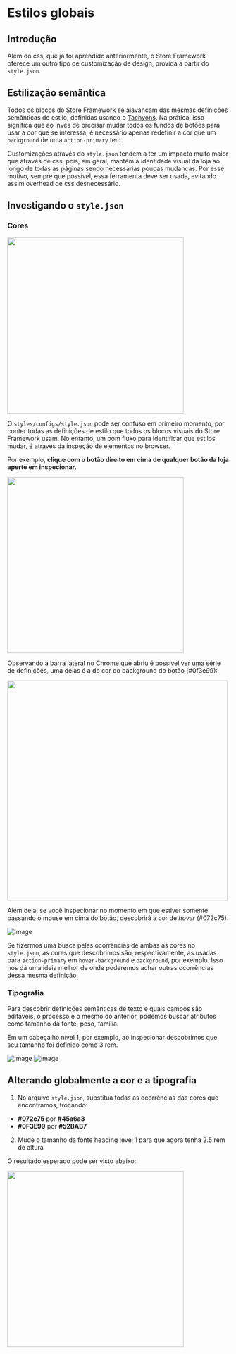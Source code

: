 # Estilos globais

## Introdução

Além do css, que já foi aprendido anteriormente, o Store Framework oferece um outro tipo de customização de design, provida a partir do `style.json`.

## Estilização semântica

Todos os blocos do Store Framework se alavancam das mesmas definições semânticas de estilo, definidas usando o [Tachyons](https://tachyons.io/). Na prática, isso significa que ao invés de precisar mudar todos os fundos de botões para usar a cor que se interessa, é necessário apenas redefinir a cor que um `background` de uma `action-primary` tem.

Customizações através do `style.json` tendem a ter um impacto muito maior que através de css, pois, em geral, mantém a identidade visual da loja ao longo de todas as páginas sendo necessárias poucas mudanças. Por esse motivo, sempre que possível, essa ferramenta deve ser usada, evitando assim overhead de css desnecessário.

## Investigando o `style.json`

### Cores

<img src="https://user-images.githubusercontent.com/18701182/69848546-24fa6380-1259-11ea-9978-9020222ed77e.png" width="400" />

O `styles/configs/style.json` pode ser confuso em primeiro momento, por conter todas as definições de estilo que todos os blocos visuais do Store Framework usam. No entanto, um bom fluxo para identificar que estilos mudar, é através da inspeção de elementos no browser.

Por exemplo, **clique com o botão direito em cima de qualquer botão da loja aperte em inspecionar**.

<img src="https://user-images.githubusercontent.com/18701182/69848770-b36ee500-1259-11ea-882a-b2ac5ebdde4d.png" width="400" />

Observando a barra lateral no Chrome que abriu é possível ver uma série de definições, uma delas é a de cor do background do botão (#0f3e99):

<img src="https://user-images.githubusercontent.com/18701182/69849050-77884f80-125a-11ea-87d2-7a148fd56787.png" width="500" />

Além dela, se você inspecionar no momento em que estiver somente passando o mouse em cima do botão, descobrirá a cor de *hover* (#072c75):

![image](https://user-images.githubusercontent.com/18701182/69849774-5f193480-125c-11ea-82e2-f118c8014287.png)

Se fizermos uma busca pelas ocorrências de ambas as cores no `style.json`, as cores que descobrimos são, respectivamente, as usadas para `action-primary` em `hover-background` e `background`, por exemplo. Isso nos dá uma ideia melhor de onde poderemos achar outras ocorrências dessa mesma definição.

### Tipografia

Para descobrir definições semânticas de texto e quais campos são editáveis, o processo é o mesmo do anterior, podemos buscar atributos como tamanho da fonte, peso, família.

Em um cabeçalho nível 1, por exemplo, ao inspecionar descobrimos que seu tamanho foi definido como 3 rem.

![image](https://user-images.githubusercontent.com/18701182/69850262-ab18a900-125d-11ea-8ba8-e6a64874ca04.png)
![image](https://user-images.githubusercontent.com/18701182/69850281-b1a72080-125d-11ea-8c46-302b6a4f9749.png)

## Alterando globalmente a cor e a tipografia 

1. No arquivo `style.json`, substitua todas as ocorrências das cores que encontramos, trocando:
  - **#072c75** por **#45a6a3**
  - **#0F3E99** por **#52BAB7**
2. Mude o tamanho da fonte heading level 1 para que agora tenha 2.5 rem de altura

O resultado esperado pode ser visto abaixo:

<img src="https://user-images.githubusercontent.com/18701182/69850673-8b35b500-125e-11ea-824b-3f3f3235e575.png" width="400" />